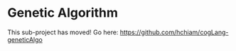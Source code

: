 # Genetic Algorithm

This sub-project has moved! Go here: https://github.com/hchiam/cogLang-geneticAlgo
